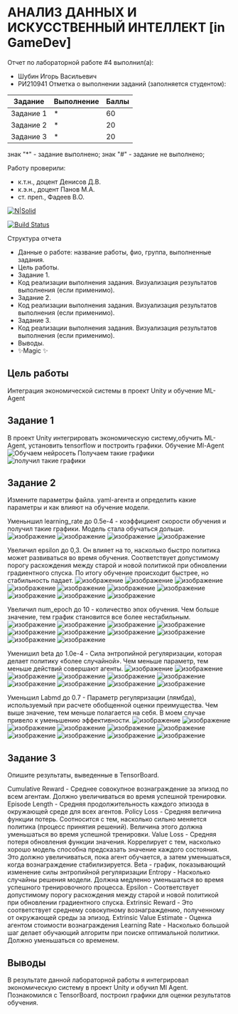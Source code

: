 # АНАЛИЗ ДАННЫХ И ИСКУССТВЕННЫЙ ИНТЕЛЛЕКТ [in GameDev]
Отчет по лабораторной работе #4 выполнил(а):
- Шубин Игорь Васильевич
- РИ210941
Отметка о выполнении заданий (заполняется студентом):

| Задание | Выполнение | Баллы |
| ------ | ------ | ------ |
| Задание 1 | * | 60 |
| Задание 2 | * | 20 |
| Задание 3 | * | 20 |

знак "*" - задание выполнено; знак "#" - задание не выполнено;

Работу проверили:
- к.т.н., доцент Денисов Д.В.
- к.э.н., доцент Панов М.А.
- ст. преп., Фадеев В.О.

[![N|Solid](https://cldup.com/dTxpPi9lDf.thumb.png)](https://nodesource.com/products/nsolid)

[![Build Status](https://travis-ci.org/joemccann/dillinger.svg?branch=master)](https://travis-ci.org/joemccann/dillinger)

Структура отчета

- Данные о работе: название работы, фио, группа, выполненные задания.
- Цель работы.
- Задание 1.
- Код реализации выполнения задания. Визуализация результатов выполнения (если применимо).
- Задание 2.
- Код реализации выполнения задания. Визуализация результатов выполнения (если применимо).
- Задание 3.
- Код реализации выполнения задания. Визуализация результатов выполнения (если применимо).
- Выводы.
- ✨Magic ✨

## Цель работы
Интеграция экономической системы в проект Unity и обучение ML-Agent

## Задание 1
В проект Unity интегрировать экономическую систему,обучить ML-Agent, установить tensorflow и построить графики.
Обучение Ml-Agent
![Обучаем нейросеть](https://user-images.githubusercontent.com/38161044/205340948-778fd33c-e17e-4be9-b6f8-368b3182ff09.PNG)
Получаем такие графики
![получил такие графики](https://user-images.githubusercontent.com/38161044/205340991-1acb7e1b-909e-4c62-9463-945e37a66ef6.PNG)

## Задание 2
Измените параметры файла. yaml-агента и определить какие параметры и как влияют на обучение модели.

Уменьншил learning_rate до 0.5e-4 - коэффициент скорости обучения и получил такие графики. Модель стала обучаться дольше.
![изображение](https://user-images.githubusercontent.com/38161044/205341708-eb990b63-4046-4f9d-a4c4-af745a649e65.png)
![изображение](https://user-images.githubusercontent.com/38161044/205341915-75bd0942-84c8-4513-9d3d-93b812e40656.png)
![изображение](https://user-images.githubusercontent.com/38161044/205341947-b0e629c8-ca46-40b2-9e03-f2ebb1b18561.png)
![изображение](https://user-images.githubusercontent.com/38161044/205341964-716b43bb-55df-4f1b-901f-47bf98e1e390.png)

Увеличил epsilon до 0,3. Он влияет на то, насколько быстро политика может развиваться во время обучения. Соответствует допустимому порогу расхождения между старой и новой политикой при обновлении градиентного спуска. По итогу обучение происходит быстрее, но стабильность падает.
![изображение](https://user-images.githubusercontent.com/38161044/205342394-be8e0c11-7402-4ef1-b3ce-4060e98a0a1d.png)
![изображение](https://user-images.githubusercontent.com/38161044/205342408-fa3761bd-3ae5-4fa1-ab01-0066b2e3c3a2.png)
![изображение](https://user-images.githubusercontent.com/38161044/205342419-28c92e5a-6d49-4310-946c-f07fda8aa52b.png)
![изображение](https://user-images.githubusercontent.com/38161044/205342428-084ff04c-9852-4dbb-a05b-ee90e8a9554d.png)
![изображение](https://user-images.githubusercontent.com/38161044/205342450-f23a7ca8-b44c-4584-9d21-63839ea3b768.png)
![изображение](https://user-images.githubusercontent.com/38161044/205342466-6feca4d5-51f3-4177-b2ab-c79d43cb7ee2.png)
![изображение](https://user-images.githubusercontent.com/38161044/205342476-36dc196c-ed42-4d29-874d-72eac6165424.png)
![изображение](https://user-images.githubusercontent.com/38161044/205342488-f39ff9fd-4297-4abf-8328-c1760a05c05c.png)
![изображение](https://user-images.githubusercontent.com/38161044/205342513-7651a921-8502-40f0-8cbe-292906ad11ad.png)
![изображение](https://user-images.githubusercontent.com/38161044/205342545-845c068a-72fc-4088-87f5-fa51cd9aec75.png)

Увеличил num_epoch до 10 - количество эпох обучения. Чем больше значение, тем график становится все более нестабильным. 
![изображение](https://user-images.githubusercontent.com/38161044/205343040-3b01a5d4-16ec-4a36-b918-788d85ec7714.png)
![изображение](https://user-images.githubusercontent.com/38161044/205343050-a6b49070-d596-4503-9edc-2f31c6debe50.png)
![изображение](https://user-images.githubusercontent.com/38161044/205343059-6183a11e-ffd0-4c3e-ad84-4e4249f8d432.png)
![изображение](https://user-images.githubusercontent.com/38161044/205343072-c7a1a2ad-3455-4a85-afb6-379bdb77ac4b.png)
![изображение](https://user-images.githubusercontent.com/38161044/205343083-08528df7-250a-4242-97e7-2463e94d51a0.png)
![изображение](https://user-images.githubusercontent.com/38161044/205343101-bdffb3c4-bfe5-4eb4-8656-76e970533a63.png)
![изображение](https://user-images.githubusercontent.com/38161044/205343112-d6f83c64-3fd3-4188-bc6d-28cef5339858.png)
![изображение](https://user-images.githubusercontent.com/38161044/205343123-ad2eb31d-e866-4f02-98bd-755bfc61ffb4.png)
![изображение](https://user-images.githubusercontent.com/38161044/205343131-5c8a22dc-5536-4d22-bb6d-f0cf90209d31.png)
![изображение](https://user-images.githubusercontent.com/38161044/205343140-5d07f974-e256-4a4a-ab11-43232582d20f.png)

Уменишил beta до 1.0e-4 - Сила энтропийной регуляризации, которая делает политику «более случайной». Чем меньше параметр, тем меньше действий совершают агенты.
![изображение](https://user-images.githubusercontent.com/38161044/205343641-e2f77b6a-38e6-418f-ad60-035c3e2dc5f2.png)
![изображение](https://user-images.githubusercontent.com/38161044/205343649-e8bec0b9-d84e-4b2b-86a4-771ebcaa8e13.png)
![изображение](https://user-images.githubusercontent.com/38161044/205343659-f5a04650-7453-4bef-b1d9-756166e7ad8d.png)
![изображение](https://user-images.githubusercontent.com/38161044/205343669-56436773-eb5c-4af5-8c61-45586ead5b5d.png)
![изображение](https://user-images.githubusercontent.com/38161044/205343681-1e33d2e0-2103-4379-bda4-14a8947b4b6c.png)
![изображение](https://user-images.githubusercontent.com/38161044/205343713-112ab192-7c0c-4774-ad6a-9082d448a93b.png)
![изображение](https://user-images.githubusercontent.com/38161044/205343722-9ff0f39f-6aa5-4a7c-9998-1d297e8bc5a7.png)
![изображение](https://user-images.githubusercontent.com/38161044/205343736-564b5e34-16b8-4a77-a5be-b43544a9287e.png)
![изображение](https://user-images.githubusercontent.com/38161044/205343744-9086e5c9-701a-4754-8638-bfb877611617.png)
![изображение](https://user-images.githubusercontent.com/38161044/205343751-333101b2-adc3-4271-bbca-df5ff766302d.png)

Уменьшил Labmd до 0.7 - Параметр регуляризации (лямбда), используемый при расчете обобщенной оценки преимущества. Чем выше значение, тем меньше полагается на себя.
В моем случае привело к уменьшению эффективности.
![изображение](https://user-images.githubusercontent.com/38161044/205344089-b071a774-ad1d-4578-8813-fb363267f86b.png)
![изображение](https://user-images.githubusercontent.com/38161044/205344096-c50dfe7e-b1f5-44fa-9340-902d953c028d.png)
![изображение](https://user-images.githubusercontent.com/38161044/205344107-289cc378-a970-4268-a7f2-69917b08bc47.png)
![изображение](https://user-images.githubusercontent.com/38161044/205344117-4b3485b6-a8ba-4c9d-b50b-b60782c95ebe.png)
![изображение](https://user-images.githubusercontent.com/38161044/205344127-36856a71-e9b8-4cba-911a-af32630af691.png)
![изображение](https://user-images.githubusercontent.com/38161044/205344132-cc61ac8b-2cec-46b9-bab5-c972d49173f8.png)
![изображение](https://user-images.githubusercontent.com/38161044/205344145-e43b6a44-63a3-4f60-af57-256af79998c6.png)
![изображение](https://user-images.githubusercontent.com/38161044/205344154-122aa4a1-3eda-457f-8306-033d703bd842.png)
![изображение](https://user-images.githubusercontent.com/38161044/205344158-38456957-b078-48f5-9543-2c0e72e1bc9f.png)
![изображение](https://user-images.githubusercontent.com/38161044/205344170-6c590fec-1f16-41e9-91bf-48d7491e9004.png)

## Задание 3
Опишите результаты, выведенные в TensorBoard.

Cumulative Reward - Среднее совокупное вознаграждение за эпизод по всем агентам. Должно увеличиваться во время успешной тренировки.
Episode Length - Средняя продолжительность каждого эпизода в окружающей среде для всех агентов.
Policy Loss - Средняя величина функции потерь. Соотносится с тем, насколько сильно меняется политика (процесс принятия решений). Величина этого должна уменьшаться во время успешной тренировки.
Value Loss - Средняя потеря обновления функции значения. Коррелирует с тем, насколько хорошо модель способна предсказать значение каждого состояния. Это должно увеличиваться, пока агент обучается, а затем уменьшаться, когда вознаграждение стабилизируется.
Beta - график, показывающий изменение силы энтропийной регуляризации
Entropy - Насколько случайны решения модели. Должна медленно уменьшаться во время успешного тренировочного процесса.
Epsilon - Соответствует допустимому порогу расхождения между старой и новой политикой при обновлении градиентного спуска.
Extrinsic Reward - Это соответствует среднему совокупному вознаграждению, полученному от окружающей среды за эпизод.
Extrinsic Value Estimate - Оценка агентом стоимости вознаграждения 
Learning Rate - Насколько большой шаг делает обучающий алгоритм при поиске оптимальной политики. Должно уменьшаться со временем.

## Выводы
В результате данной лабораторной работы я интегрировал экономическую систему в проект Unity и обучил Ml Agent. Познакомился с TensorBoard, построил графики для оценки результатов обучения. 
